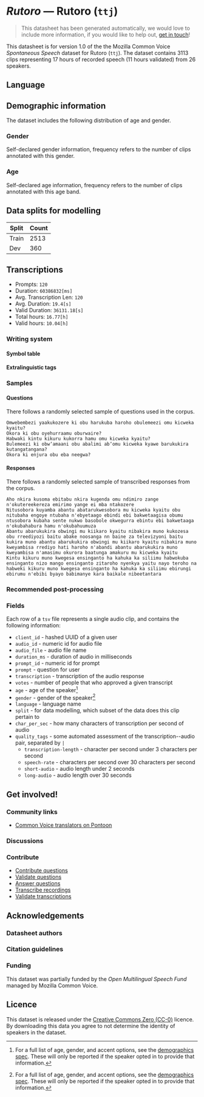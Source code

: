 # *Rutoro* &mdash; Rutoro (`ttj`)
> This datasheet has been generated automatically, we would love to include more information, if you would like to help out, [get in touch](https://github.com/common-voice/common-voice/blob/main/docs/COMMUNITIES.md)!

This datasheet is for version 1.0 of the the Mozilla Common Voice *Spontaneous Speech* dataset 
for Rutoro (`ttj`). The dataset contains 3113 clips representing 17 hours of recorded
speech (11 hours validated) from 26 speakers.

## Language
<!-- {{LANGUAGE_DESCRIPTION}} -->
<!-- Provide a brief (1-2 paragraph) description of your language -->

## Demographic information
The dataset includes the following distribution of age and gender.
<!-- You can get a lot of the information in this section from https://analyzer.cv-toolbox.web.tr/browse -->

### Gender
Self-declared gender information, frequency refers to the number of clips annotated with this gender.
<!-- {{GENDER_TABLE}} -->
<!-- @ AUTOMATICALLY GENERATED @ -->
<!-- | Gender | Frequency |
|--------|-----------|
| male, masculine | ? |
| undeclared | ? |
| female, feminine | ? | -->

### Age
Self-declared age information, frequency refers to the number of clips annotated with this age band.
<!-- {{AGE_TABLE}} -->
<!-- @ AUTOMATICALLY GENERATED @ -->
<!-- | Age band | Frequency |
|----------|-----------|
| teens | ? |
| twenties | ? |
| thirties | ? |
| fourties | ? |
| fifties | ? |
   ...if other age ranges are present in your data, add rows... -->

## Data splits for modelling
| Split | Count |
|-|-|
| Train | 2513 |
| Dev | 360 |

## Transcriptions
* Prompts: `120`
* Duration: `60386832[ms]`
* Avg. Transcription Len: `120`
* Avg. Duration: `19.4[s]`
* Valid Duration: `36131.18[s]`
* Total hours: `16.77[h]`
* Valid hours: `10.04[h]`
<!-- {{TRANSCRIPTIONS_DESCRIPTION}} -->
<!-- A description of the transcription system used -->

### Writing system
<!-- {{WRITING_SYSTEM_DESCRIPTION}} -->
<!-- @ OPTIONAL @ -->
<!-- A description of the writing system (or writing systems) used in the text corpus -->

#### Symbol table
<!-- {{ALPHABET_TABLE}} -->
<!-- @ OPTIONAL @ -->
<!-- If the writing system is alphabetic, you can include the valid alphabet here -->

#### Extralinguistic tags

### Samples

#### Questions
There follows a randomly selected sample of questions used in the corpus.

```
Omwebembezi yaakukozere ki obu harukuba haroho obulemeezi omu kicweka kyaitu?
Okora ki obu oyehurraamu oburwaire?
Habwaki kintu kikuru kukorra hamu omu kicweka kyaitu?
Bulemeezi ki obwʼamaani obu abalimi abʼomu kicweka kyawe barukukira kutangatangana?
Okora ki enjura obu eba neegwa?
```
<!-- {{QUESTIONS_SAMPLE}} -->

#### Responses
There follows a randomly selected sample of transcribed responses from the corpus.

```
Aho nkira kusoma ebitabu nkira kugenda omu ndimiro zange n'okutereekereza emirimo yange ei mba ntakozere
Nitusobora kuyamba abantu abatarukwesobora mu kicweka kyaitu obu nitubaha engoye ntubaha n'ebyetaago ebindi ebi bakwetaagisa obumu ntusobora kubaha sente nukwo basobole okwegurra ebintu ebi bakwetaaga n'okubahabura hamu n'okubahuumuza
Abantu abarukukira obwingi mu kiikaro kyaitu nibakira muno kukozesa obu rreediyozi baitu abake noosanga nn baine za televizyoni baitu kukira muno abantu abarukukira obwingi mu kiikaro kyaitu nibakira muno kweyambisa rrediyo hati haroho n'abandi abantu abarukukira muno kweyambisa n'amasimu okurora baatunga amakuru mu kicweka kyaitu
Kintu kikuru muno kwegesa ensinganto ha kahuka ka siliimu habwokuba ensinganto nizo mango ensinganto zitaroho nyenkya yaitu nayo teroho na habweki kikuru muno kwegesa ensinganto ha kahuka ka siliimu ebirungi ebirumu n'ebibi byayo babimanye kara baikale nibeetantara

```
<!-- {{TRANSCRIPTIONS_SAMPLE}} -->

### Recommended post-processing
<!-- {{RECOMMENDED_POSTPROCESSING_DESCRIPTION}} -->
<!-- @ OPTIONAL @ -->
<!-- What should people do before they use the data, for example Unicode normalisation or normalisation of extralinguistic tags -->

### Fields
Each row of a `tsv` file represents a single audio clip, and contains the following information:

* `client_id` - hashed UUID of a given user
* `audio_id` - numeric id for audio file
* `audio_file` - audio file name
* `duration_ms` - duration of audio in milliseconds
* `prompt_id` - numeric id for prompt
* `prompt` - question for user
* `transcription` - transcription of the audio response
* `votes` - number of people that who approved a given transcript
* `age` - age of the speaker[^1]
* `gender` - gender of the speaker[^1]
* `language` - language name
* `split` - for data modelling, which subset of the data does this clip pertain to
* `char_per_sec` - how many characters of transcription per second of audio
* `quality_tags` - some automated assessment of the transcription--audio pair, separated by `|`
   *  `transcription-length` - character per second under 3 characters per second
   * `speech-rate` - characters per second over 30 characters per second
   * `short-audio` - audio length under 2 seconds
   * `long-audio` - audio length over 30 seconds

#### 
[^1]: For a full list of age, gender, and accent options, see the
[demographics
spec](https://github.com/common-voice/common-voice/blob/main/web/src/stores/demographics.ts). These
will only be reported if the speaker opted in to provide that
information.

## Get involved!

### Community links
* [Common Voice translators on Pontoon](https://pontoon.mozilla.org/ttj/common-voice/contributors/)
<!-- {{COMMUNITY_LINKS_LIST}} -->
<!-- @ OPTIONAL @ -->
<!-- Links to community chats / fora -->

### Discussions
<!-- {{DISCUSSION_LINKS_LIST}} -->
<!-- @ OPTIONAL @ -->
<!-- Any links to discussions, for example on Discourse or other fora or blogs can be included here -->

### Contribute
* [Contribute questions](https://commonvoice.mozilla.org/spontaneous-speech/beta/question)
* [Validate questions](https://commonvoice.mozilla.org/spontaneous-speech/beta/validate)
* [Answer questions](https://commonvoice.mozilla.org/spontaneous-speech/beta/prompts)
* [Transcribe recordings](https://commonvoice.mozilla.org/spontaneous-speech/beta/transcribe)
* [Validate transcriptions](https://commonvoice.mozilla.org/spontaneous-speech/beta/check-transcript)
<!-- {{CONTRIBUTE_LINKS_LIST}} -->
<!-- Here you can include links for how to contribute to the dataset -->

## Acknowledgements

### Datasheet authors
<!-- {{DATASHEET_AUTHORS_LIST}} -->
<!-- A list in the format of: Your Name &lt;email@email.com&gt; -->

### Citation guidelines
<!-- {{CITATION_DESCRIPTION}} -->
<!-- @ OPTIONAL @ -->
<!-- If you published a paper and would like people to cite it, you can include the BiBTeX here -->

### Funding
This dataset was partially funded by the *Open Multilingual Speech Fund* managed by Mozilla Common Voice.
<!-- {{FUNDING_DESCRIPTION}} -->
<!-- @ OPTIONAL @ -->
<!-- If you received any funding, you can include the acknowledgement here -->

## Licence
This dataset is released under the [Creative Commons Zero (CC-0)](https://creativecommons.org/public-domain/cc0/) licence. By downloading this data
you agree to not determine the identity of speakers in the dataset.